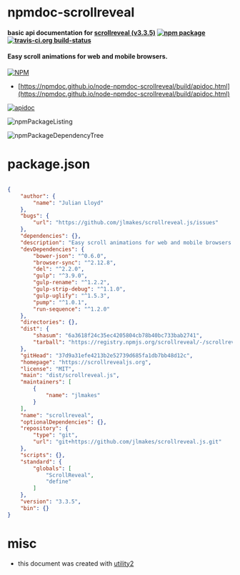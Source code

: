 # npmdoc-scrollreveal

#### basic api documentation for  [scrollreveal (v3.3.5)](https://scrollrevealjs.org)  [![npm package](https://img.shields.io/npm/v/npmdoc-scrollreveal.svg?style=flat-square)](https://www.npmjs.org/package/npmdoc-scrollreveal) [![travis-ci.org build-status](https://api.travis-ci.org/npmdoc/node-npmdoc-scrollreveal.svg)](https://travis-ci.org/npmdoc/node-npmdoc-scrollreveal)

#### Easy scroll animations for web and mobile browsers.

[![NPM](https://nodei.co/npm/scrollreveal.png?downloads=true&downloadRank=true&stars=true)](https://www.npmjs.com/package/scrollreveal)

- [https://npmdoc.github.io/node-npmdoc-scrollreveal/build/apidoc.html](https://npmdoc.github.io/node-npmdoc-scrollreveal/build/apidoc.html)

[![apidoc](https://npmdoc.github.io/node-npmdoc-scrollreveal/build/screenCapture.buildCi.browser.%252Ftmp%252Fbuild%252Fapidoc.html.png)](https://npmdoc.github.io/node-npmdoc-scrollreveal/build/apidoc.html)

![npmPackageListing](https://npmdoc.github.io/node-npmdoc-scrollreveal/build/screenCapture.npmPackageListing.svg)

![npmPackageDependencyTree](https://npmdoc.github.io/node-npmdoc-scrollreveal/build/screenCapture.npmPackageDependencyTree.svg)



# package.json

```json

{
    "author": {
        "name": "Julian Lloyd"
    },
    "bugs": {
        "url": "https://github.com/jlmakes/scrollreveal.js/issues"
    },
    "dependencies": {},
    "description": "Easy scroll animations for web and mobile browsers.",
    "devDependencies": {
        "bower-json": "^0.6.0",
        "browser-sync": "^2.12.8",
        "del": "^2.2.0",
        "gulp": "^3.9.0",
        "gulp-rename": "^1.2.2",
        "gulp-strip-debug": "^1.1.0",
        "gulp-uglify": "^1.5.3",
        "pump": "^1.0.1",
        "run-sequence": "^1.2.0"
    },
    "directories": {},
    "dist": {
        "shasum": "6a3618f24c35ec4205804cb78b40bc733bab2741",
        "tarball": "https://registry.npmjs.org/scrollreveal/-/scrollreveal-3.3.5.tgz"
    },
    "gitHead": "37d9a31efe4213b2e52739d685fa1db7bb48d12c",
    "homepage": "https://scrollrevealjs.org",
    "license": "MIT",
    "main": "dist/scrollreveal.js",
    "maintainers": [
        {
            "name": "jlmakes"
        }
    ],
    "name": "scrollreveal",
    "optionalDependencies": {},
    "repository": {
        "type": "git",
        "url": "git+https://github.com/jlmakes/scrollreveal.js.git"
    },
    "scripts": {},
    "standard": {
        "globals": [
            "ScrollReveal",
            "define"
        ]
    },
    "version": "3.3.5",
    "bin": {}
}
```



# misc
- this document was created with [utility2](https://github.com/kaizhu256/node-utility2)
